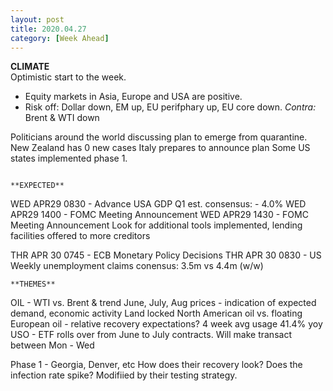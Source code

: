 ```yaml
---
layout: post
title: 2020.04.27
category: [Week Ahead]
---
```


**CLIMATE**  
Optimistic start to the week. 
* Equity markets in Asia, Europe and USA are positive. 
* Risk off: Dollar down, EM up, EU perifphary up, EU core down. 
*Contra:* Brent & WTI down 

Politicians around the world discussing plan to emerge from quarantine. 
	New Zealand has 0 new cases 
	Italy prepares to announce plan 
	Some US states implemented phase 1. 
```

**EXPECTED** 
```
WED APR29 0830 - Advance USA GDP Q1 est.
	consensus: - 4.0%
WED APR29 1400 - FOMC Meeting Announcement 
WED APR29 1430 - FOMC Meeting Announcement 
	Look for additional tools implemented, lending facilities offered to more creditors

THR APR 30 0745 - ECB Monetary Policy Decisions 
THR APR 30 0830 - US Weekly unemployment claims 
	conensus: 3.5m vs 4.4m (w/w) 
```
**THEMES**
```
OIL - WTI vs. Brent & trend 
	June, July, Aug prices - indication of expected demand, economic activity 
	Land locked North American oil vs. floating European oil - relative recovery expectations? 
	4 week avg usage 41.4% yoy
	USO - ETF rolls over from June to July contracts. Will make transact between Mon - Wed

Phase 1 - Georgia, Denver, etc 
	How does their recovery look? Does the infection rate spike? Modifiied by their testing strategy. 
```
